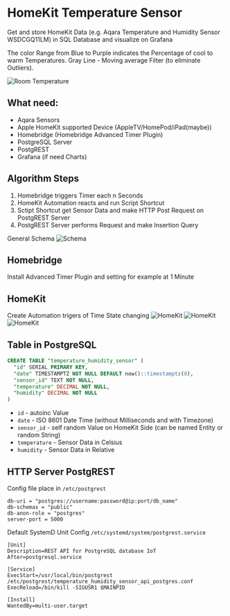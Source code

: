 # HomeKit Temperature Sensor
Get and store HomeKit Data (e.g. Aqara Temperature and Humidity Sensor WSDCGQ11LM) in SQL Database and visualize on Grafana

The color Range from Blue to Purple indicates the Percentage of cool to warm Temperatures. Gray Line - Moving average Filter (to eliminate Outliers).

![Room Temperature](https://github.com/SA-Inc/HomeKit-Temperature-Sensor/blob/main/Screenshot%202023-04-17%20004610.png)

## What need:
- Aqara Sensors
- Apple HomeKit supported Device (AppleTV/HomePod/iPad(maybe))
- Homebridge (Homebridge Advanced Timer Plugin)
- PostgreSQL Server
- PostgREST
- Grafana (if need Charts)

## Algorithm Steps
1. Homebridge triggers Timer each n Seconds
2. HomeKit Automation reacts and run Script Shortcut
3. Sctipt Shortcut get Sensor Data and make HTTP Post Request on PostgREST Server
4. PostgREST Server performs Request and make Insertion Query

General Schema
![Schema](https://github.com/SA-Inc/HomeKit-Temperature-Sensor/blob/main/photo_2023-04-13_15-08-52.jpg)

## Homebridge
Install Advanced Timer Plugin and setting for example at 1 Minute 

## HomeKit
Create Automation trigers of Time State changing
![HomeKit](https://github.com/SA-Inc/HomeKit-Temperature-Sensor/blob/main/photo_2023-04-17_00-54-59.jpg)
![HomeKit](https://github.com/SA-Inc/HomeKit-Temperature-Sensor/blob/main/photo_2023-04-13_15-08-49.jpg)
![HomeKit](https://github.com/SA-Inc/HomeKit-Temperature-Sensor/blob/main/photo_2023-04-13_15-28-08.jpg)

## Table in PostgreSQL
```sql
CREATE TABLE "temperature_humidity_sensor" (
  "id" SERIAL PRIMARY KEY,
  "date" TIMESTAMPTZ NOT NULL DEFAULT now()::timestamptz(0),
  "sensor_id" TEXT NOT NULL,
  "temperature" DECIMAL NOT NULL,
  "humidity" DECIMAL NOT NULL
)
```
- `id` - autoinc Value
- `date` - ISO 8601 Date Time (without Milliseconds and with Timezone)
- `sensor_id` - self random Value on HomeKit Side (can be named Entity or random String)
- `temperature` - Sensor Data in Celsius
- `humidity` - Sensor Data in Relative


## HTTP Server PostgREST
Config file place in `/etc/postgrest`
```
db-uri = "postgres://username:password@ip:port/db_name"
db-schemas = "public"
db-anon-role = "postgres"
server-port = 5000
```

Default SystemD Unit Config `/etc/systemd/system/postgrest.service`
```
[Unit]
Description=REST API for PostgreSQL database IoT
After=postgresql.service

[Service]
ExecStart=/usr/local/bin/postgrest /etc/postgrest/temperature_humidity_sensor_api_postgres.conf
ExecReload=/bin/kill -SIGUSR1 $MAINPID

[Install]
WantedBy=multi-user.target
```
